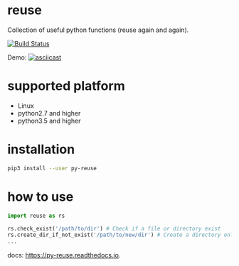 # reuse
Collection of useful python functions (reuse again and again).

[![Build Status](https://travis-ci.com/vra/reuse.svg?branch=master)](https://travis-ci.com/vra/reuse)

Demo:
[![asciicast](https://asciinema.org/a/m0fEneiY03JwiEzc20ERG99Vl.png)](https://asciinema.org/a/m0fEneiY03JwiEzc20ERG99Vl)

# supported platform
 * Linux
 * python2.7 and higher
 * python3.5 and higher
 
# installation
```bash
pip3 install --user py-reuse
```

# how to use
```python
import reuse as rs

rs.check_exist('/path/to/dir') # Check if a file or directory exist
rs.create_dir_if_not_exist('/path/to/new/dir') # Create a directory only when it didn't exist
...

```
docs: <https://py-reuse.readthedocs.io>.

